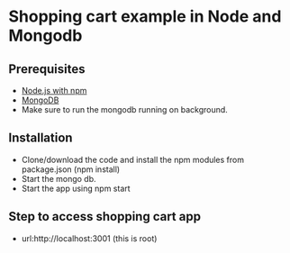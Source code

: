 # Shopping cart example in Node and Mongodb


## Prerequisites 

* [Node.js with npm](https://nodejs.org/en/)
* [MongoDB](https://docs.mongodb.org/manual/installation/)
* Make sure to run the mongodb running on background.

## Installation

* Clone/download the code and install the npm modules from package.json (npm install)
* Start the mongo db.
* Start the app using npm start

## Step to access shopping cart app
* url:http://localhost:3001 (this is root)
